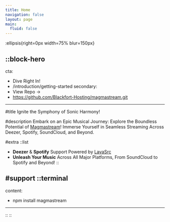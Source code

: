 ```yaml
---
title: Home
navigation: false
layout: page
main:
  fluid: false
---
```


:ellipsis{right=0px width=75% blur=150px}

::block-hero
---
cta:
  - Dive Right In!
  - /introduction/getting-started
secondary:
  - View Repo →
  - https://github.com/Blackfort-Hosting/magmastream.git
---

#title
Ignite the Symphony of Sonic Harmony!

#description
Embark on an Epic Musical Journey: Explore the Boundless Potential of [Magmastream](https://github.com/Blackfort-Hosting/magmastream.git)! Immerse Yourself in Seamless Streaming Across Deezer, Spotify, SoundCloud, and Beyond.

#extra
  ::list
- **Deezer** & **Spotify** Support Powered by [LavaSrc](https://github.com/TopiSenpai/LavaSrc)
- **Unleash Your Music** Across All Major Platforms, From SoundCloud to Spotify and Beyond!
  ::

#support
  ::terminal
  ---
  content:
  - npm install magmastream
  ---
  ::
::
